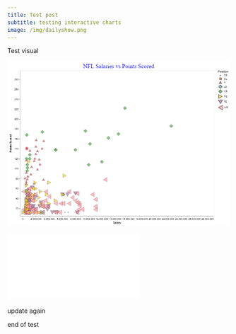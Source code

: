 ```yaml
---
title: Test post
subtitle: testing interactive charts
image: /img/dailyshow.png
---
```


Test visual


![Image](/img/NFLchart.png)

![Html](/img/chart.html)
      
update again    

end of test
